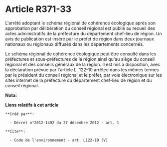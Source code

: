# Article R371-33

L'arrêté adoptant le schéma régional de cohérence écologique après son approbation par délibération du conseil régional est
publié au recueil des actes administratifs de la préfecture du département chef-lieu de région. Un avis de publication est
inséré par le préfet de région dans deux journaux nationaux ou régionaux diffusés dans les départements concernés. 

Le schéma régional de cohérence écologique peut être consulté dans les préfectures et sous-préfectures de la région ainsi
qu'au siège du conseil régional et des conseils généraux de la région. Il est mis à disposition, avec la déclaration prévue
par l'article L. 122-10 arrêtée dans les mêmes termes par le président du conseil régional et le préfet, par voie
électronique sur les sites internet de la préfecture du département chef-lieu de région et du conseil régional.

**Nota:**



**Liens relatifs à cet article**

	**Créé par**:

	  - Décret n°2012-1492 du 27 décembre 2012 - art. 1

	**Cite**:

	  - Code de l'environnement - art. L122-10 (V)
